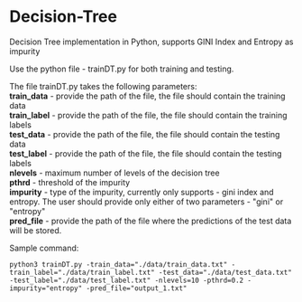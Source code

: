# Decision-Tree
Decision Tree implementation in Python, supports GINI Index and Entropy as impurity

Use the python file - trainDT.py for both training and testing.

The file trainDT.py takes the following parameters: <br>
      __train_data__ - provide the path of the file, the file should contain the training data   <br>
      __train_label__ - provide the path of the file, the file should contain the training labels  <br>
      __test_data__ - provide the path of the file, the file should contain the testing data <br>
      __test_label__ - provide the path of the file, the file should contain the testing labels  <br>
      __nlevels__  - maximum number of levels of the decision tree <br>
      __pthrd__ - threshold of the impurity  <br>
      __impurity__ - type of the impurity, currently only supports - gini index and entropy. The user should provide only either of two parameters - "gini" or "entropy" <br>
      __pred_file__ - provide the path of the file where the predictions of the test data will be stored.  <br>

Sample command: 
~~~
python3 trainDT.py -train_data="./data/train_data.txt" -train_label="./data/train_label.txt" -test_data="./data/test_data.txt" -test_label="./data/test_label.txt" -nlevels=10 -pthrd=0.2 -impurity="entropy" -pred_file="output_1.txt"
~~~
